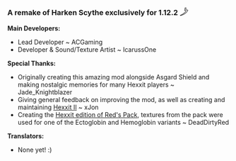 ### A remake of Harken Scythe exclusively for 1.12.2 𓌳

**Main Developers:**

* Lead Developer ~ ACGaming
* Developer & Sound/Texture Artist ~ IcarussOne

**Special Thanks:**

- Originally creating this amazing mod alongside Asgard Shield and making nostalgic memories for many Hexxit players ~ Jade_Knightblazer
- Giving general feedback on improving the mod, as well as creating and maintaining [Hexxit II](https://www.technicpack.net/modpack/hexxit-ii.896745) ~ xJon
- Creating the [Hexxit edition of Red's Pack](https://www.planetminecraft.com/texture-pack/reds-pack-hexxit-edition/), textures from the pack were used for one of the Ectoglobin and Hemoglobin variants ~ DeadDirtyRed

**Translators:**

- None yet! :)